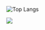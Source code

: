 ![Top Langs](https://github-readme-stats-puce-chi-67.vercel.app/api/top-langs/?username=gntigura&layout=compact)

![](https://komarev.com/ghpvc/?username=gntigura&color=green)
